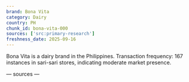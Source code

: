 ```yaml
---
brand: Bona Vita
category: Dairy
country: PH
chunk_id: bona-vita-000
sources: ['src:primary-research']
freshness_date: 2025-09-16
---
```


Bona Vita is a dairy brand in the Philippines. Transaction frequency: 167 instances in sari-sari stores, indicating moderate market presence.

— sources —
